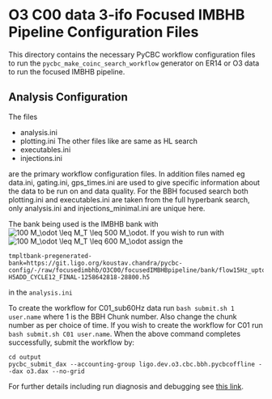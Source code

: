 # O3 C00 data 3-ifo Focused IMBHB Pipeline Configuration Files #

This directory contains the necessary PyCBC workflow configuration files to
run the ``pycbc_make_coinc_search_workflow`` generator on ER14 or O3 data
to run the focused IMBHB pipeline.

## Analysis Configuration ##

The files

 * analysis.ini
 * plotting.ini
The other files like are same as HL search
 * executables.ini
 * injections.ini

are the primary workflow configuration files.  In addition files named eg data.ini, gating.ini, gps_times.ini are used to give specific information about the data to be run on and data quality. For the BBH focused search both plotting.ini and executables.ini are taken from the full hyperbank search, only analysis.ini and injections_minimal.ini are unique here.

The bank being used is the IMBHB bank with <img src="https://latex.codecogs.com/gif.latex?100&space;M_\odot&space;\leq&space;M_T&space;\leq&space;500&space;M_\odot" title="100 M_\odot \leq M_T \leq 500 M_\odot" />. If you wish to run with <img src="https://latex.codecogs.com/gif.latex?100&space;M_\odot&space;\leq&space;M_T&space;\leq&space;600&space;M_\odot" title="100 M_\odot \leq M_T \leq 600 M_\odot" /> assign the 
```
tmpltbank-pregenerated-bank=https://git.ligo.org/koustav.chandra/pycbc-config/-/raw/focusedimbhb/O3C00/focusedIMBHBpipeline/bank/flow15Hz_upto_600/q10duration70/H1L1V1-H5ADD_CYCLE12_FINAL-1258642818-28800.h5
``` 
in the `analysis.ini`

To create the workflow for C01_sub60Hz data run `bash submit.sh 1 user.name` where 1 is the BBH Chunk number. Also change the chunk number as per choice of time. If you wish to create the workflow for C01 run `bash submit.sh C01 user.name`. When the above command completes successfully, submit the workflow by:
```
cd output
pycbc_submit_dax --accounting-group ligo.dev.o3.cbc.bbh.pycbcoffline --dax o3.dax --no-grid
```

For further details including run diagnosis and debugging see [this link](https://pycbc.org/pycbc/latest/html/workflow/pycbc_make_coinc_search_workflow.html#monitor-and-debug-the-workflow-detailed-pegasus-documentation).
